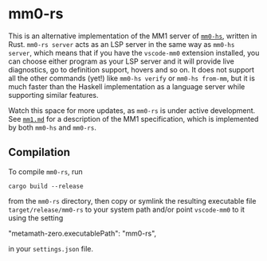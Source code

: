 # mm0-rs

This is an alternative implementation of the MM1 server of [`mm0-hs`](../mm0-hs/README.md), written in Rust. `mm0-rs server` acts as an LSP server in the same way as `mm0-hs server`, which means that if you have the `vscode-mm0` extension installed, you can choose either program as your LSP server and it will provide live diagnostics, go to definition support, hovers and so on. It does not support all the other commands (yet!) like `mm0-hs verify` or `mm0-hs from-mm`, but it is much faster than the Haskell implementation as a language server while supporting similar features.

Watch this space for more updates, as `mm0-rs` is under active development. See [`mm1.md`](../mm0-hs/mm1.md) for a description of the MM1 specification, which is implemented by both `mm0-hs` and `mm0-rs`.

## Compilation

To compile `mm0-rs`, run

    cargo build --release

from the `mm0-rs` directory, then copy or symlink the resulting executable file `target/release/mm0-rs` to your system path and/or point `vscode-mm0` to it using the setting

  "metamath-zero.executablePath": "mm0-rs",

in your `settings.json` file.